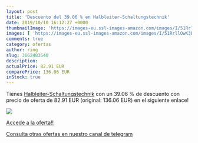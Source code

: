 ```yaml
---
layout: post
title: 'Descuento del 39.06 % en Halbleiter-Schaltungstechnik'
date: 2019/10/10 16:12:27 +0000
thumbnailImage: 'https://images-eu.ssl-images-amazon.com/images/I/51RrllOwK3L._SL200_.jpg'
images: [ 'https://images-eu.ssl-images-amazon.com/images/I/51RrllOwK3L._SL200_.jpg' ]
comments: true
category: ofertas
author: ring
slug: 3662483548
description:
actualPrice: 82.91 EUR
comparePrice: 136.06 EUR
inStock: true
---
```


Tienes [Halbleiter-Schaltungstechnik](https://www.amazon.com/dp/3662483548/?tag=redken08-20) con un 39.06 % de descuento con precio de oferta de 82.91 EUR (original: 136.06 EUR) en el siguiente enlace!

[![](https://images-eu.ssl-images-amazon.com/images/I/51RrllOwK3L._SL200_.jpg)](https://www.amazon.com/dp/3662483548/?tag=redken08-20)

[Accede a la oferta!!](https://www.amazon.com/dp/3662483548/?tag=redken08-20)

[Consulta otras ofertas en nuestro canal de telegram](https://t.me/s/ofertas25)
